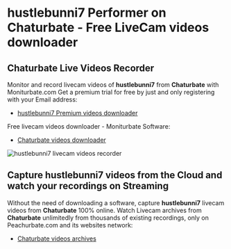 # hustlebunni7 Performer on Chaturbate - Free LiveCam videos downloader

## Chaturbate Live Videos Recorder

Monitor and record livecam videos of **hustlebunni7** from **Chaturbate** with Moniturbate.com
Get a premium trial for free by just and only registering with your Email address:
* [hustlebunni7 Premium videos downloader](https://moniturbate.com/request-demo-licence-key.html)

Free livecam videos downloader - Moniturbate Software:
* [Chaturbate videos downloader](https://moniturbate.com/moniturbate-download-software.html)

![hustlebunni7 livecam videos recorder](https://peachurnet.com/templates/moniturbate-software.png)


## Capture hustlebunni7 videos from the Cloud and watch your recordings on Streaming

Without the need of downloading a software, capture **hustlebunni7** livecam videos from **Chaturbate** 100% online.
Watch Livecam archives from **Chaturbate** unlimitedly from thousands of existing recordings, only on Peachurbate.com and its websites network:
* [Chaturbate videos archives](https://peachurnet.com/)